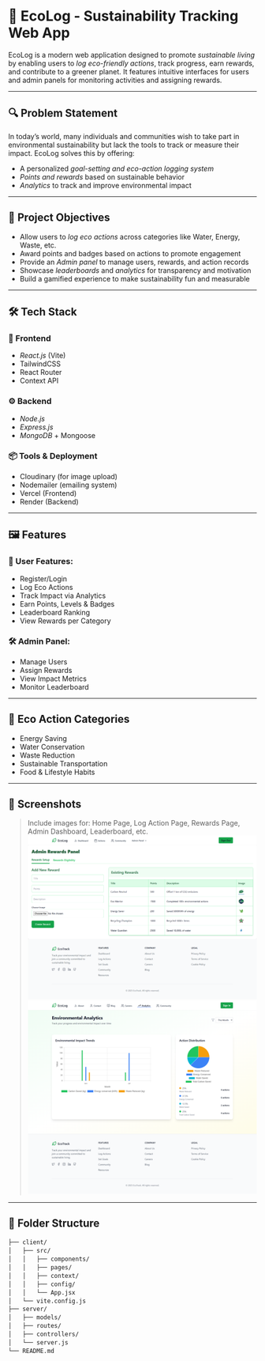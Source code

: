 # 🌱 EcoLog - Sustainability Tracking Web App

EcoLog is a modern web application designed to promote *sustainable living* by enabling users to *log eco-friendly actions*, track progress, earn rewards, and contribute to a greener planet. It features intuitive interfaces for users and admin panels for monitoring activities and assigning rewards.

---

## 🔍 Problem Statement

In today’s world, many individuals and communities wish to take part in environmental sustainability but lack the tools to track or measure their impact. EcoLog solves this by offering:

- A personalized *goal-setting and eco-action logging system*
- *Points and rewards* based on sustainable behavior
- *Analytics* to track and improve environmental impact

---

## 🎯 Project Objectives

- Allow users to *log eco actions* across categories like Water, Energy, Waste, etc.
- Award points and badges based on actions to promote engagement
- Provide an *Admin panel* to manage users, rewards, and action records
- Showcase *leaderboards* and *analytics* for transparency and motivation
- Build a gamified experience to make sustainability fun and measurable

---

## 🛠 Tech Stack

### 🚀 Frontend
- *React.js* (Vite)
- TailwindCSS
- React Router
- Context API

### ⚙ Backend
- *Node.js*
- *Express.js*
- *MongoDB* + Mongoose

### 📦 Tools & Deployment
- Cloudinary (for image upload)
- Nodemailer (emailing system)
- Vercel (Frontend)
- Render (Backend)

---

## 🖼 Features

### 👤 User Features:
- Register/Login
- Log Eco Actions
- Track Impact via Analytics
- Earn Points, Levels & Badges
- Leaderboard Ranking
- View Rewards per Category

### 🛠 Admin Panel:
- Manage Users
- Assign Rewards
- View Impact Metrics
- Monitor Leaderboard

---

## 🌿 Eco Action Categories

- Energy Saving
- Water Conservation
- Waste Reduction
- Sustainable Transportation
- Food & Lifestyle Habits

---

## 📸 Screenshots

> Include images for: Home Page, Log Action Page, Rewards Page, Admin Dashboard, Leaderboard, etc.
> ![image alt](https://github.com/digvijaya06/EcoTrack/blob/b620167f195d3b0c8a5d32b2fcc94cae4f37f271/Rewads.png)
> ![image alt](https://github.com/digvijaya06/EcoTrack/blob/1a148b61a3dcd02231ea02e01c6d978e37f2b5c0/Analytics.png)

---

## 📂 Folder Structure

```bash
├── client/
│   ├── src/
│   │   ├── components/
│   │   ├── pages/
│   │   ├── context/
│   │   ├── config/
│   │   └── App.jsx
│   └── vite.config.js
├── server/
│   ├── models/
│   ├── routes/
│   ├── controllers/
│   └── server.js
└── README.md
